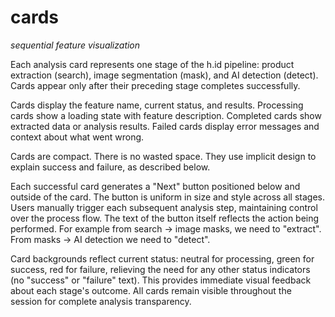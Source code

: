 # cards
_sequential feature visualization_

Each analysis card represents one stage of the h.id pipeline: product extraction (search), image segmentation (mask), and AI detection (detect). Cards appear only after their preceding stage completes successfully.

Cards display the feature name, current status, and results. Processing cards show a loading state with feature description. Completed cards show extracted data or analysis results. Failed cards display error messages and context about what went wrong.

Cards are compact. There is no wasted space. They use implicit design to explain success and failure, as described below. 

Each successful card generates a "Next" button positioned below and outside of the card. The button is uniform in size and style across all stages. Users manually trigger each subsequent analysis step, maintaining control over the process flow. The text of the button itself reflects the action being performed. For example from search -> image masks, we need to "extract". From masks -> AI detection we need to "detect".

Card backgrounds reflect current status: neutral for processing, green for success, red for failure, relieving the need for any other status indicators (no "success" or "failure" text). This provides immediate visual feedback about each stage's outcome. All cards remain visible throughout the session for complete analysis transparency.